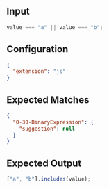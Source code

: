
## Input
```javascript input
value === "a" || value === "b";
```

## Configuration
```json configuration
{
  "extension": "js"
}
```

## Expected Matches
```json expected matches
{
  "0-30-BinaryExpression": {
    "suggestion": null
  }
}
```

## Expected Output
```javascript expected output
["a", "b"].includes(value);
```
